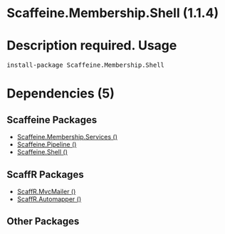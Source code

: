 ﻿Scaffeine.Membership.Shell (1.1.4)
======
Description required.
Usage
======
<pre>install-package Scaffeine.Membership.Shell</pre>
Dependencies (5)
=====

Scaffeine Packages
------
* [Scaffeine.Membership.Services ()](https://github.com/wcpro/Scaffeine/tree/master/src/Scaffeine.Membership.Services)
* [Scaffeine.Pipeline ()](https://github.com/wcpro/Scaffeine/tree/master/src/Scaffeine.Pipeline)
* [Scaffeine.Shell ()](https://github.com/wcpro/Scaffeine/tree/master/src/Scaffeine.Shell)

ScaffR Packages
------
* [ScaffR.MvcMailer ()](https://github.com/wcpro/ScaffR/tree/master/src/ScaffR.MvcMailer)
* [ScaffR.Automapper ()](https://github.com/wcpro/ScaffR/tree/master/src/ScaffR.Automapper)

Other Packages
------
